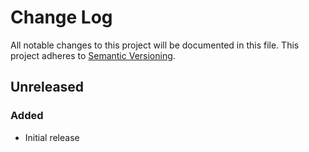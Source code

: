 # Change Log
All notable changes to this project will be documented in this file.
This project adheres to [Semantic Versioning](http://semver.org/).

## Unreleased
### Added
* Initial release
